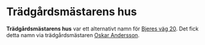 # Trädgårdsmästarens hus

**Trädgårdsmästarens hus** var ett alternativt namn för [Bjeres väg 20](Bjeres%20väg%2020.md). Det fick detta namn via trädgårdsmästaren [Oskar Andersson](Oskar%20Andersson.md).
